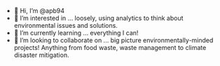 - 👋 Hi, I’m @apb94
- 👀 I’m interested in ... loosely, using analytics to think about environmental issues and solutions.
- 🌱 I’m currently learning ... everything I can!
- 💞️ I’m looking to collaborate on ... big picture environmentally-minded projects! Anything from food waste, waste management to climate disaster mitigation.

<!---
apb94/apb94 is a ✨ special ✨ repository because its `README.md` (this file) appears on your GitHub profile.
You can click the Preview link to take a look at your changes.
--->
